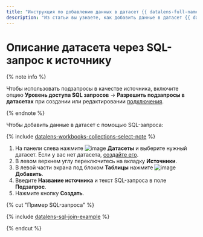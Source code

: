 ```yaml
---
title: "Инструкция по добавлению данных в датасет {{ datalens-full-name }} с помощью SQL-запроса"
description: "Из статьи вы узнаете, как добавить данные в датасет {{ datalens-full-name }} с помощью SQL-запроса."
---
```


# Описание датасета через SQL-запрос к источнику

{% note info %}

Чтобы использовать подзапросы в качестве источника, включите опцию **Уровень доступа SQL запросов** → **Разрешить подзапросы в датасетах** при создании или редактировании [подключения](../../concepts/connection.md).

{% endnote %}

Чтобы добавить данные в датасет с помощью SQL-запроса:


{% include [datalens-workbooks-collections-select-note](../../../_includes/datalens/operations/datalens-workbooks-collections-select-note.md) %}


1. На панели слева нажмите ![image](../../../_assets/datalens/datasets.svg) **Датасеты** и выберите нужный датасет. Если у вас нет датасета, [создайте его](create.md).
1. В левом верхнем углу переключитесь на вкладку **Источники**.
1. В левой части экрана под блоком **Таблицы** нажмите ![image](../../../_assets/plus-sign.svg)**Добавить**.
1. Введите **Название источника** и текст SQL-запроса в поле **Подзапрос**.
1. Нажмите кнопку **Создать**.

{% cut "Пример SQL-запроса" %}

{% include [datalens-sql-join-example](../../../_includes/datalens/datalens-sql-join-example.md) %}

{% endcut %}
